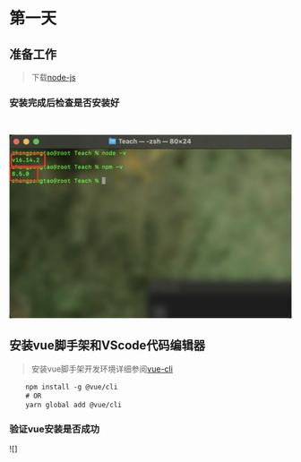 # 第一天

## 准备工作

> 下载[node-js](https://nodejs.org/en/download)

### 安装完成后检查是否安装好

```
    
```

![node安装完成](./Images/node.png)

## 安装vue脚手架和VScode代码编辑器


> 安装vue脚手架开发环境详细参阅[vue-cli](https://cli.vuejs.org)

```
    npm install -g @vue/cli
    # OR
    yarn global add @vue/cli
```
### 验证vue安装是否成功

![]